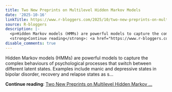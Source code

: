 ```yaml
---
title: Two New Preprints on Multilevel Hidden Markov Models
date: '2025-10-16'
linkTitle: https://www.r-bloggers.com/2025/10/two-new-preprints-on-multilevel-hidden-markov-models/
source: R-bloggers
description: |-
  <p>Hidden Markov models (HMMs) are powerful models to capture the complex behaviours of psychological processes that switch between different latent states. Examples include manic and depressive states in bipolar disorder, recovery and relapse states as s...</p>
  <strong>Continue reading</strong>: <a href="https://www.r-bloggers.com/2025/10/two-new-preprints-on-multilevel-hidden-markov-models/">Two New Preprints on Multilevel Hidden Markov ...
disable_comments: true
---
```

<p>Hidden Markov models (HMMs) are powerful models to capture the complex behaviours of psychological processes that switch between different latent states. Examples include manic and depressive states in bipolar disorder, recovery and relapse states as s...</p>
<strong>Continue reading</strong>: <a href="https://www.r-bloggers.com/2025/10/two-new-preprints-on-multilevel-hidden-markov-models/">Two New Preprints on Multilevel Hidden Markov ...